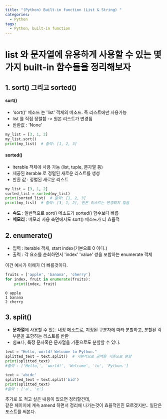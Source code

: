```yaml
---
title: "(Python) Built-in function (List & String) "
categories:
  - Python
tags:
  - Python, built-in function
---
```


# list 와 문자열에 유용하게 사용할 수 있는 몇가지 built-in 함수들을 정리해보자

## 1. sort() 그리고 sorted()

#### sort()
- 'sort()' 메소드 는 'list' 객체의 메소드. 즉 리스트에만 사용가능
- list 를 직접 정렬함 -> 원본 리스트가 변경됨
- 반환값 : 'None'

```python
my_list = [3, 1, 2]
my_list.sort()
print(my_list)  # 출력: [1, 2, 3]
```

#### sorted()
- iterable 객체에 사용 가능 (list, tuple, 문자열 등)
- 제공된 iterable 로 정렬된 새로운 리스트를 생성
- 반환 값 : 정렬된 새로운 리스트

```python
my_list = [3, 1, 2]
sorted_list = sorted(my_list)
print(sorted_list)  # 출력: [1, 2, 3]
print(my_list)  # 출력: [3, 1, 2], 원본 리스트는 변경되지 않음
```

- **속도** : 일반적으로 sort() 메소드가 sorted() 함수보다 빠름
- **메모리** : 메모리 사용 측면에서도 sort() 메소드가 더 효율적


## 2. enumerate()
- 입력 : iterable 객체, start index(기본으로 0 이다.)
- 출력 : 각 요소를 순회하면서 'index' 'value' 쌍을 포함하는 enumerate 객체

이건 예시가 이해가 더 빠를것이다.

```python
fruits = ['apple', 'banana', 'cherry']
for index, fruit in enumerate(fruits):
    print(index, fruit)
```

```
0 apple
1 banana
2 cherry
```


## 3. split()
- **문자열**에 사용할 수 있는 내장 메소드로, 지정된 구분자에 따라 분할하고, 분할된 각 부분을 포함하는 리스트를 반환
- 쉼표나, 특정 문자혹은 문자열을 기준으로도 분할할 수 있다.

```python
text = "Hello, world! Welcome to Python."
splitted_text = text.split()  # 기본적으로 공백을 기준으로 분할
print(splitted_text) 
#출력 : ['Hello,', 'world!', 'Welcome', 'to', 'Python.']
```

```python
text = 'abide'
splitted_text = text.split('bid')
print(splitted_text)
#출력 : ['a', 'e']
```

추가로 또 적고 싶은 내용이 있으면 정리할건데,  
같은 페이지에 계속 amend 하면서 정리해 나가는것이 효율적인진 모르겠지만.. 일단은 포스트를 써본다.